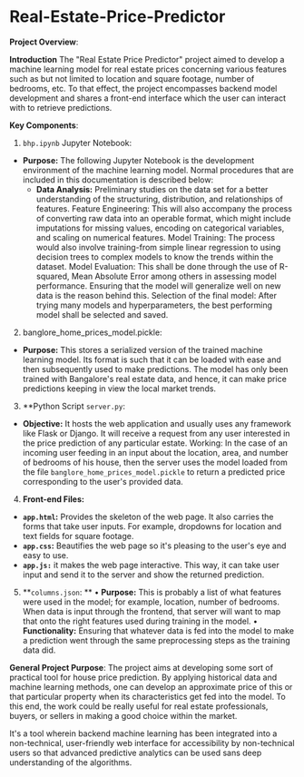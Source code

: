 # Real-Estate-Price-Predictor
**Project Overview**: 

**Introduction**
The "Real Estate Price Predictor" project aimed to develop a machine learning model for real estate prices concerning various features such as but not limited to location and square footage, number of bedrooms, etc. To that effect, the project encompasses backend model development and shares a front-end interface which the user can interact with to retrieve predictions.

**Key Components**:

1. `bhp.ipynb` Jupyter Notebook:
- **Purpose:** The following Jupyter Notebook is the development environment of the machine learning model. Normal procedures that are included in this documentation is described below:
     - **Data Analysis:** Preliminary studies on the data set for a better understanding of the structuring, distribution, and relationships of features.
Feature Engineering: This will also accompany the process of converting raw data into an operable format, which might include imputations for missing values, encoding on categorical variables, and scaling on numerical features. 
 Model Training: The process would also involve training-from simple linear regression to using decision trees to complex models to know the trends within the dataset.
Model Evaluation: This shall be done through the use of R-squared, Mean Absolute Error among others in assessing model performance. Ensuring that the model will generalize well on new data is the reason behind this. Selection of the final model: After trying many models and hyperparameters, the best performing model shall be selected and saved.

2. banglore_home_prices_model.pickle:
- **Purpose:** This stores a serialized version of the trained machine learning model. Its format is such that it can be loaded with ease and then subsequently used to make predictions. The model has only been trained with Bangalore's real estate data, and hence, it can make price predictions keeping in view the local market trends.

3. **Python Script `server.py`:
- **Objective:** It hosts the web application and usually uses any framework like Flask or Django. It will receive a request from any user interested in the price prediction of any particular estate.
Working: In the case of an incoming user feeding in an input about the location, area, and number of bedrooms of his house, then the server uses the model loaded from the file `banglore_home_prices_model.pickle` to return a predicted price corresponding to the user's provided data.

4. **Front-end Files:**
- **`app.html`:** Provides the skeleton of the web page. It also carries the forms that take user inputs. For example, dropdowns for location and text fields for square footage.
- **`app.css`:** Beautifies the web page so it's pleasing to the user's eye and easy to use.
- **`app.js:`** it makes the web page interactive. This way, it can take user input and send it to the server and show the returned prediction.
5. **`columns.json`: **
• **Purpose:** This is probably a list of what features were used in the model; for example, location, number of bedrooms. When data is input through the frontend, that server will want to map that onto the right features used during training in the model. 
• **Functionality:** Ensuring that whatever data is fed into the model to make a prediction went through the same preprocessing steps as the training data did.

**General Project Purpose**:
The project aims at developing some sort of practical tool for house price prediction. By applying historical data and machine learning methods, one can develop an approximate price of this or that particular property when its characteristics get fed into the model. To this end, the work could be really useful for real estate professionals, buyers, or sellers in making a good choice within the market.

It's a tool wherein backend machine learning has been integrated into a non-technical, user-friendly web interface for accessibility by non-technical users so that advanced predictive analytics can be used sans deep understanding of the algorithms.
